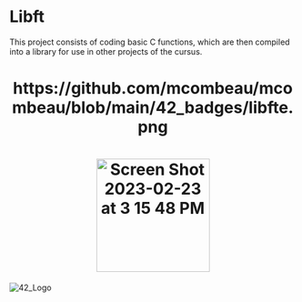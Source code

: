 # Libft

  This project consists of coding basic C functions, which are then compiled into a library for use in other projects of the cursus.

  <h1 align="center">https://github.com/mcombeau/mcombeau/blob/main/42_badges/libfte.png</h1>  
  
  <h1 align="center"><img width="199" alt="Screen Shot 2023-02-23 at 3 15 48 PM" src="https://user-images.githubusercontent.com/112881823/220903261-a9956093-352a-463e-a943-de87af790381.png"></h1> 
   

![42_Logo](https://user-images.githubusercontent.com/112881823/235374103-65e658cc-03d2-445e-a53d-91189acd4bc4.png)
